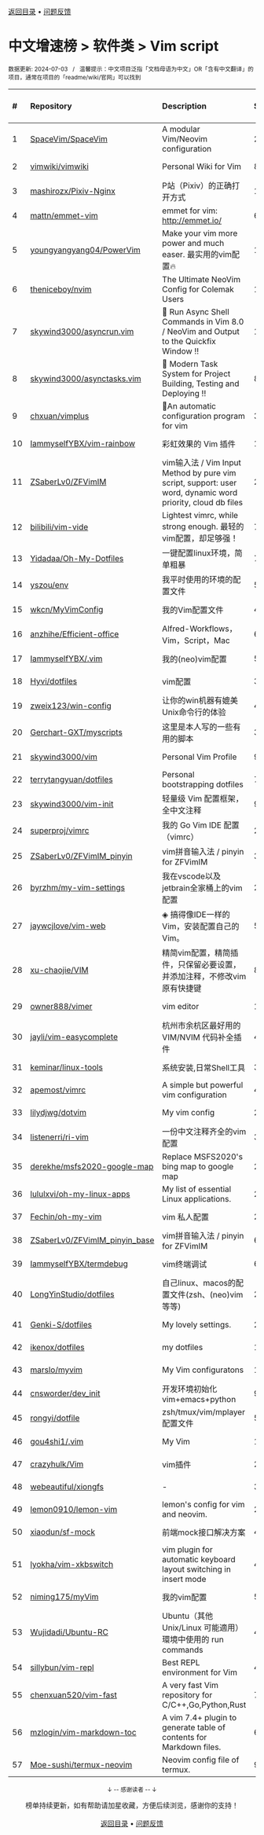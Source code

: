 <a href="https://gitee.com/GrowingGit/GitHub-Chinese-Top-Charts#github中文排行榜">返回目录</a> • <a href="/content/docs/feedback.md">问题反馈</a>

# 中文增速榜 > 软件类 > Vim script
<sub>数据更新: 2024-07-03&nbsp;&nbsp;&nbsp;/&nbsp;&nbsp;&nbsp;温馨提示：中文项目泛指「文档母语为中文」OR「含有中文翻译」的项目，通常在项目的「readme/wiki/官网」可以找到</sub>

|#|Repository|Description|Stars|Average daily growth|Updated|
|:-|:-|:-|:-|:-|:-|
|1|[SpaceVim/SpaceVim](https://github.com/SpaceVim/SpaceVim)|A modular Vim/Neovim configuration|20154|7|2024-06-30|
|2|[vimwiki/vimwiki](https://github.com/vimwiki/vimwiki)|Personal Wiki for Vim|8639|2|2024-06-25|
|3|[mashirozx/Pixiv-Nginx](https://github.com/mashirozx/Pixiv-Nginx)|P站（Pixiv）的正确打开方式|1708|1|2024-02-22|
|4|[mattn/emmet-vim](https://github.com/mattn/emmet-vim)|emmet for vim: http://emmet.io/|6376|1|2024-06-14|
|5|[youngyangyang04/PowerVim](https://github.com/youngyangyang04/PowerVim)|Make your vim more power and much easer. 最实用的vim配置🔥|1576|1|2024-05-08|
|6|[theniceboy/nvim](https://github.com/theniceboy/nvim)|The Ultimate NeoVim Config for Colemak Users|1976|1|2024-06-13|
|7|[skywind3000/asyncrun.vim](https://github.com/skywind3000/asyncrun.vim)|:rocket: Run Async Shell Commands in Vim 8.0 / NeoVim and Output to the Quickfix Window !!|1831|1|2024-07-01|
|8|[skywind3000/asynctasks.vim](https://github.com/skywind3000/asynctasks.vim)|:rocket: Modern Task System for Project Building, Testing and Deploying !!|895|1|2024-06-18|
|9|[chxuan/vimplus](https://github.com/chxuan/vimplus)|:rocket:An automatic configuration program for vim|3882|1|2024-06-05|
|10|[IammyselfYBX/vim-rainbow](https://github.com/IammyselfYBX/vim-rainbow)|彩虹效果的 Vim 插件|17|0|2024-05-15|
|11|[ZSaberLv0/ZFVimIM](https://github.com/ZSaberLv0/ZFVimIM)|vim输入法 / Vim Input Method by pure vim script, support: user word, dynamic word priority, cloud db files|200|0|2024-06-11|
|12|[bilibili/vim-vide](https://github.com/bilibili/vim-vide)|Lightest vimrc, while strong enough. 最轻的vim配置，却足够强！|789|0|2024-04-20|
|13|[Yidadaa/Oh-My-Dotfiles](https://github.com/Yidadaa/Oh-My-Dotfiles)|一键配置linux环境，简单粗暴|7|0|2024-01-12|
|14|[yszou/env](https://github.com/yszou/env)|我平时使用的环境的配置文件|5|0|2024-05-08|
|15|[wkcn/MyVimConfig](https://github.com/wkcn/MyVimConfig)|我的Vim配置文件|4|0|2024-01-16|
|16|[anzhihe/Efficient-office](https://github.com/anzhihe/Efficient-office)|Alfred-Workflows，Vim，Script，Mac|61|0|2024-06-16|
|17|[IammyselfYBX/.vim](https://github.com/IammyselfYBX/.vim)|我的(neo)vim配置|58|0|2024-06-26|
|18|[Hyvi/dotfiles](https://github.com/Hyvi/dotfiles)|vim配置|3|0|2024-06-29|
|19|[zweix123/win-config](https://github.com/zweix123/win-config)|让你的win机器有媲美Unix命令行的体验|4|0|2024-02-29|
|20|[Gerchart-GXT/myscripts](https://github.com/Gerchart-GXT/myscripts)|这里是本人写的一些有用的脚本|3|0|2024-01-08|
|21|[skywind3000/vim](https://github.com/skywind3000/vim)|Personal Vim Profile|903|0|2024-07-02|
|22|[terrytangyuan/dotfiles](https://github.com/terrytangyuan/dotfiles)|Personal bootstrapping dotfiles |7|0|2024-06-04|
|23|[skywind3000/vim-init](https://github.com/skywind3000/vim-init)|轻量级 Vim 配置框架，全中文注释|900|0|2024-07-02|
|24|[superproj/vimrc](https://github.com/superproj/vimrc)|我的 Go Vim IDE 配置（vimrc）|2|0|2024-01-31|
|25|[ZSaberLv0/ZFVimIM_pinyin](https://github.com/ZSaberLv0/ZFVimIM_pinyin)|vim拼音输入法 / pinyin for ZFVimIM|3|0|2024-01-12|
|26|[byrzhm/my-vim-settings](https://github.com/byrzhm/my-vim-settings)|我在vscode以及jetbrain全家桶上的vim配置|2|0|2024-06-22|
|27|[jaywcjlove/vim-web](https://github.com/jaywcjlove/vim-web)|◈ 搞得像IDE一样的Vim，安装配置自己的Vim。|596|0|2024-06-23|
|28|[xu-chaojie/VIM](https://github.com/xu-chaojie/VIM)|精简vim配置，精简插件，只保留必要设置，并添加注释，不修改vim原有快捷键|8|0|2024-04-30|
|29|[owner888/vimer](https://github.com/owner888/vimer)|vim editor|11|0|2024-02-29|
|30|[jayli/vim-easycomplete](https://github.com/jayli/vim-easycomplete)|杭州市余杭区最好用的 VIM/NVIM 代码补全插件|404|0|2024-06-15|
|31|[keminar/linux-tools](https://github.com/keminar/linux-tools)|系统安装,日常Shell工具|3|0|2024-01-05|
|32|[apemost/vimrc](https://github.com/apemost/vimrc)|A simple but powerful vim configuration|42|0|2024-05-21|
|33|[lilydjwg/dotvim](https://github.com/lilydjwg/dotvim)|My vim config|281|0|2024-05-24|
|34|[listenerri/ri-vim](https://github.com/listenerri/ri-vim)|一份中文注释齐全的vim配置|3|0|2024-05-25|
|35|[derekhe/msfs2020-google-map](https://github.com/derekhe/msfs2020-google-map)|Replace MSFS2020's bing map to google map|277|0|2024-04-21|
|36|[lululxvi/oh-my-linux-apps](https://github.com/lululxvi/oh-my-linux-apps)|My list of essential Linux applications.|22|0|2024-06-17|
|37|[Fechin/oh-my-vim](https://github.com/Fechin/oh-my-vim)|vim 私人配置|27|0|2024-01-31|
|38|[ZSaberLv0/ZFVimIM_pinyin_base](https://github.com/ZSaberLv0/ZFVimIM_pinyin_base)|vim拼音输入法 / pinyin for ZFVimIM|6|0|2024-02-22|
|39|[IammyselfYBX/termdebug](https://github.com/IammyselfYBX/termdebug)|vim终端调试|6|0|2024-05-13|
|40|[LongYinStudio/dotfiles](https://github.com/LongYinStudio/dotfiles)|自己linux、macos的配置文件(zsh、(neo)vim等等)|2|0|2024-03-17|
|41|[Genki-S/dotfiles](https://github.com/Genki-S/dotfiles)|My lovely settings.|22|0|2024-04-04|
|42|[ikenox/dotfiles](https://github.com/ikenox/dotfiles)|my dotfiles|11|0|2024-05-23|
|43|[marslo/myvim](https://github.com/marslo/myvim)|My Vim configuratons |15|0|2024-05-02|
|44|[cnsworder/dev_init](https://github.com/cnsworder/dev_init)|开发环境初始化 vim+emacs+python|9|0|2024-01-30|
|45|[rongyi/dotfile](https://github.com/rongyi/dotfile)|zsh/tmux/vim/mplayer配置文件|5|0|2024-02-26|
|46|[gou4shi1/.vim](https://github.com/gou4shi1/.vim)|My Vim|15|0|2024-04-09|
|47|[crazyhulk/Vim](https://github.com/crazyhulk/Vim)|vim插件|2|0|2024-06-07|
|48|[webeautiful/xiongfs](https://github.com/webeautiful/xiongfs)|-|3|0|2024-03-12|
|49|[lemon0910/lemon-vim](https://github.com/lemon0910/lemon-vim)|lemon's config for vim and neovim.|23|0|2024-07-02|
|50|[xiaodun/sf-mock](https://github.com/xiaodun/sf-mock)|前端mock接口解决方案|4|0|2024-01-05|
|51|[lyokha/vim-xkbswitch](https://github.com/lyokha/vim-xkbswitch)|vim plugin for automatic keyboard layout switching in insert mode|478|0|2024-06-19|
|52|[niming175/myVim](https://github.com/niming175/myVim)|我的vim配置|5|0|2024-05-08|
|53|[Wujidadi/Ubuntu-RC](https://github.com/Wujidadi/Ubuntu-RC)|Ubuntu（其他 Unix/Linux 可能適用）環境中使用的 run commands|4|0|2024-03-21|
|54|[sillybun/vim-repl](https://github.com/sillybun/vim-repl)|Best REPL environment for Vim|440|0|2024-01-16|
|55|[chenxuan520/vim-fast](https://github.com/chenxuan520/vim-fast)|A very fast Vim repository for C/C++,Go,Python,Rust|79|0|2024-06-20|
|56|[mzlogin/vim-markdown-toc](https://github.com/mzlogin/vim-markdown-toc)|A vim 7.4+ plugin to generate table of contents for Markdown files.|601|0|2024-04-15|
|57|[Moe-sushi/termux-neovim](https://github.com/Moe-sushi/termux-neovim)|Neovim config file of termux.|9|0|2024-01-23|

<div align="center">
    <p><sub>↓ -- 感谢读者 -- ↓</sub></p>
    榜单持续更新，如有帮助请加星收藏，方便后续浏览，感谢你的支持！
</div>

<br/>

<div align="center"><a href="https://gitee.com/GrowingGit/GitHub-Chinese-Top-Charts#github中文排行榜">返回目录</a> • <a href="/content/docs/feedback.md">问题反馈</a></div>
